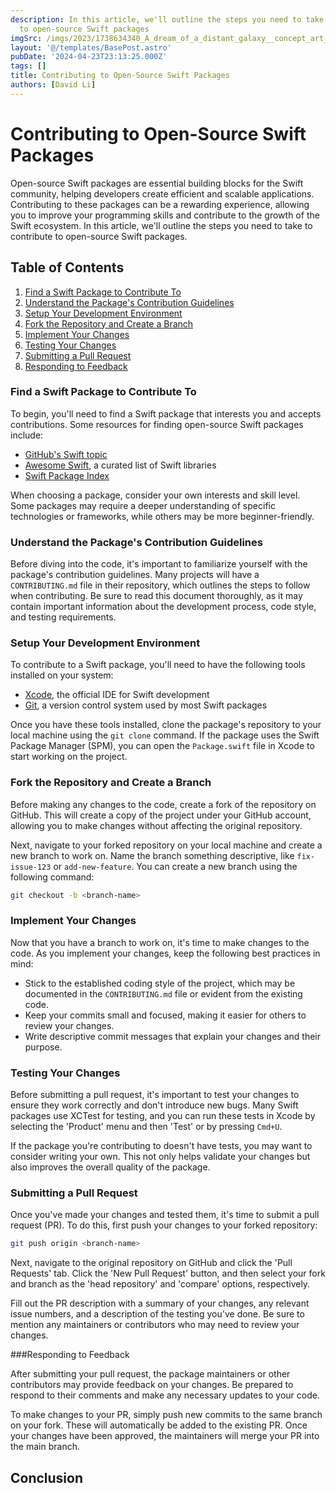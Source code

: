 ```yaml
---
description: In this article, we'll outline the steps you need to take to contribute
  to open-source Swift packages
imgSrc: /imgs/2023/1738634340_A_dream_of_a_distant_galaxy__concept_art__matte_painting__HQ__4k.png
layout: '@/templates/BasePost.astro'
pubDate: '2024-04-23T23:13:25.000Z'
tags: []
title: Contributing to Open-Source Swift Packages
authors: [David Li]
---
```


# Contributing to Open-Source Swift Packages

Open-source Swift packages are essential building blocks for the Swift community, helping developers create efficient and scalable applications. Contributing to these packages can be a rewarding experience, allowing you to improve your programming skills and contribute to the growth of the Swift ecosystem. In this article, we'll outline the steps you need to take to contribute to open-source Swift packages.

## Table of Contents

1. [Find a Swift Package to Contribute To](#find-a-swift-package-to-contribute-to)
2. [Understand the Package's Contribution Guidelines](#understand-the-packages-contribution-guidelines)
3. [Setup Your Development Environment](#setup-your-development-environment)
4. [Fork the Repository and Create a Branch](#fork-the-repository-and-create-a-branch)
5. [Implement Your Changes](#implement-your-changes)
6. [Testing Your Changes](#testing-your-changes)
7. [Submitting a Pull Request](#submitting-a-pull-request)
8. [Responding to Feedback](#responding-to-feedback)

### Find a Swift Package to Contribute To

To begin, you'll need to find a Swift package that interests you and accepts contributions. Some resources for finding open-source Swift packages include:

- [GitHub's Swift topic](https://github.com/topics/swift)
- [Awesome Swift](https://github.com/matteocrippa/awesome-swift), a curated list of Swift libraries
- [Swift Package Index](https://swiftpackageindex.com/)

When choosing a package, consider your own interests and skill level. Some packages may require a deeper understanding of specific technologies or frameworks, while others may be more beginner-friendly.

### Understand the Package's Contribution Guidelines

Before diving into the code, it's important to familiarize yourself with the package's contribution guidelines. Many projects will have a `CONTRIBUTING.md` file in their repository, which outlines the steps to follow when contributing. Be sure to read this document thoroughly, as it may contain important information about the development process, code style, and testing requirements.

### Setup Your Development Environment

To contribute to a Swift package, you'll need to have the following tools installed on your system:

- [Xcode](https://developer.apple.com/xcode/), the official IDE for Swift development
- [Git](https://git-scm.com/), a version control system used by most Swift packages

Once you have these tools installed, clone the package's repository to your local machine using the `git clone` command. If the package uses the Swift Package Manager (SPM), you can open the `Package.swift` file in Xcode to start working on the project.

### Fork the Repository and Create a Branch

Before making any changes to the code, create a fork of the repository on GitHub. This will create a copy of the project under your GitHub account, allowing you to make changes without affecting the original repository.

Next, navigate to your forked repository on your local machine and create a new branch to work on. Name the branch something descriptive, like `fix-issue-123` or `add-new-feature`. You can create a new branch using the following command:

```bash
git checkout -b <branch-name>
```

### Implement Your Changes

Now that you have a branch to work on, it's time to make changes to the code. As you implement your changes, keep the following best practices in mind:

- Stick to the established coding style of the project, which may be documented in the `CONTRIBUTING.md` file or evident from the existing code.
- Keep your commits small and focused, making it easier for others to review your changes.
- Write descriptive commit messages that explain your changes and their purpose.

### Testing Your Changes

Before submitting a pull request, it's important to test your changes to ensure they work correctly and don't introduce new bugs. Many Swift packages use XCTest for testing, and you can run these tests in Xcode by selecting the 'Product' menu and then 'Test' or by pressing `Cmd+U`.

If the package you're contributing to doesn't have tests, you may want to consider writing your own. This not only helps validate your changes but also improves the overall quality of the package.

### Submitting a Pull Request

Once you've made your changes and tested them, it's time to submit a pull request (PR). To do this, first push your changes to your forked repository:

```bash
git push origin <branch-name>
```

Next, navigate to the original repository on GitHub and click the 'Pull Requests' tab. Click the 'New Pull Request' button, and then select your fork and branch as the 'head repository' and 'compare' options, respectively.

Fill out the PR description with a summary of your changes, any relevant issue numbers, and a description of the testing you've done. Be sure to mention any maintainers or contributors who may need to review your changes.

###Responding to Feedback

After submitting your pull request, the package maintainers or other contributors may provide feedback on your changes. Be prepared to respond to their comments and make any necessary updates to your code.

To make changes to your PR, simply push new commits to the same branch on your fork. These will automatically be added to the existing PR. Once your changes have been approved, the maintainers will merge your PR into the main branch.

## Conclusion